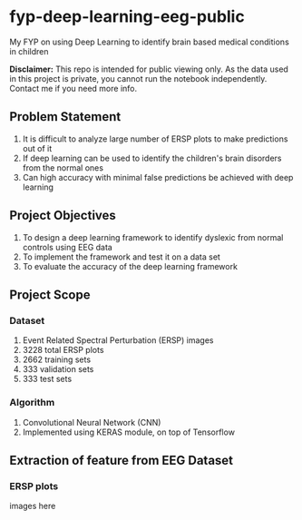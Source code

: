 # fyp-deep-learning-eeg-public
My FYP on using Deep Learning to identify brain based medical conditions in children

**Disclaimer:** This repo is intended for public viewing only. As the data used in this project is private, you cannot run the notebook independently. Contact me if you need more info.

## Problem Statement

1. It is difficult to analyze large number of ERSP plots to make predictions out of it
2. If deep learning can be used to identify the children's brain disorders from the normal ones
3. Can high accuracy with minimal false predictions be achieved with deep learning

## Project Objectives

1. To design a deep learning framework to identify dyslexic from normal controls using EEG data
2. To implement the framework and test it on a data set
3. To evaluate the accuracy of the deep learning framework

## Project Scope

### Dataset

1. Event Related Spectral Perturbation (ERSP) images
2. 3228 total ERSP plots
3. 2662 training sets
4. 333 validation sets
5. 333 test sets

### Algorithm

1. Convolutional Neural Network (CNN)
2. Implemented using KERAS module, on top of Tensorflow

## Extraction of feature from EEG Dataset

### ERSP plots

images here
